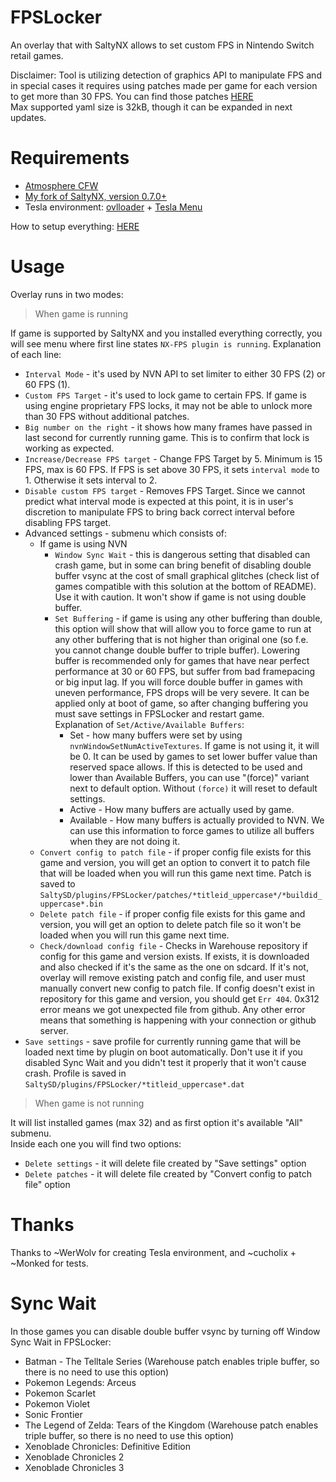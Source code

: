 # FPSLocker

An overlay that with SaltyNX allows to set custom FPS in Nintendo Switch retail games.

Disclaimer: Tool is utilizing detection of graphics API to manipulate FPS and in special cases it requires using patches made per game for each version to get more than 30 FPS. You can find those patches [HERE](https://github.com/masagrator/FPSLocker-Warehouse)<br>
Max supported yaml size is 32kB, though it can be expanded in next updates.

# Requirements
- [Atmosphere CFW](https://github.com/Atmosphere-NX/Atmosphere/releases)
- [My fork of SaltyNX, version 0.7.0+](https://github.com/masagrator/SaltyNX/releases)
- Tesla environment: [ovlloader](https://github.com/WerWolv/nx-ovlloader/releases) + [Tesla Menu](https://github.com/WerWolv/Tesla-Menu/releases)

How to setup everything: [HERE](https://gist.github.com/masagrator/65fcbd5ad09243399268d145aaab899b)

# Usage

Overlay runs in two modes:<br>
> When game is running

If game is supported by SaltyNX and you installed everything correctly, you will see menu where first line states `NX-FPS plugin is running`.
Explanation of each line:
- `Interval Mode` - it's used by NVN API to set limiter to either 30 FPS (2) or 60 FPS (1). 
- `Custom FPS Target` - it's used to lock game to certain FPS. If game is using engine proprietary FPS locks, it may not be able to unlock more than 30 FPS without additional patches.
- `Big number on the right` - it shows how many frames have passed in last second for currently running game. This is to confirm that lock is working as expected.
- `Increase/Decrease FPS target` - Change FPS Target by 5. Minimum is 15 FPS, max is 60 FPS. If FPS is set above 30 FPS, it sets `interval mode` to 1. Otherwise it sets interval to 2.
- `Disable custom FPS target` - Removes FPS Target. Since we cannot predict what interval mode is expected at this point, it is in user's discretion to manipulate FPS to bring back correct interval before disabling FPS target.
- Advanced settings - submenu which consists of:
  - If game is using NVN
    - `Window Sync Wait` - this is dangerous setting that disabled can crash game, but in some can bring benefit of disabling double buffer vsync at the cost of small graphical glitches (check list of games compatible with this solution at the bottom of README). Use it with caution. It won't show if game is not using double buffer. 
    - `Set Buffering` - if game is using any other buffering than double, this option will show that will allow you to force game to run at any other buffering that is not higher than original one (so f.e. you cannot change double buffer to triple buffer). Lowering buffer is recommended only for games that have near perfect performance at 30 or 60 FPS, but suffer from bad framepacing or big input lag. If you will force double buffer in games with uneven performance, FPS drops will be very severe. It can be applied only at boot of game, so after changing buffering you must save settings in FPSLocker and restart game. <br> Explanation of `Set/Active/Available Buffers`: 
      - Set - how many buffers were set by using `nvnWindowSetNumActiveTextures`. If game is not using it, it will be 0. It can be used by games to set lower buffer value than reserved space allows. If this is detected to be used and lower than Available Buffers, you can use "(force)" variant next to default option. Without `(force)` it will reset to default settings.
      - Active - How many buffers are actually used by game. 
      - Available - How many buffers is actually provided to NVN. We can use this information to force games to utilize all buffers when they are not doing it.
  - `Convert config to patch file` - if proper config file exists for this game and version, you will get an option to convert it to patch file that will be loaded when you will run this game next time. Patch is saved to `SaltySD/plugins/FPSLocker/patches/*titleid_uppercase*/*buildid_uppercase*.bin`
  - `Delete patch file` - if proper config file exists for this game and version, you will get an option to delete patch file so it won't be loaded when you will run this game next time.
  - `Check/download config file` - Checks in Warehouse repository if config for this game and version exists. If exists, it is downloaded and also checked if it's the same as the one on sdcard. If it's not, overlay will remove existing patch and config file, and user must manually convert new config to patch file. If config doesn't exist in repository for this game and version, you should get `Err 404`. 0x312 error means we got unexpected file from github. Any other error means that something is happening with your connection or github server.
- `Save settings` - save profile for currently running game that will be loaded next time by plugin on boot automatically. Don't use it if you disabled Sync Wait and you didn't test it properly that it won't cause crash. Profile is saved in `SaltySD/plugins/FPSLocker/*titleid_uppercase*.dat`

> When game is not running

It will list installed games (max 32) and as first option it's available "All" submenu.<br>
Inside each one you will find two options:
- `Delete settings` - it will delete file created by "Save settings" option
- `Delete patches` - it will delete file created by "Convert config to patch file" option

# Thanks
Thanks to ~WerWolv for creating Tesla environment, and ~cucholix + ~Monked for tests.

# Sync Wait
In those games you can disable double buffer vsync by turning off Window Sync Wait in FPSLocker:
- Batman - The Telltale Series (Warehouse patch enables triple buffer, so there is no need to use this option)
- Pokemon Legends: Arceus
- Pokemon Scarlet
- Pokemon Violet
- Sonic Frontier
- The Legend of Zelda: Tears of the Kingdom  (Warehouse patch enables triple buffer, so there is no need to use this option)
- Xenoblade Chronicles: Definitive Edition
- Xenoblade Chronicles 2
- Xenoblade Chronicles 3
